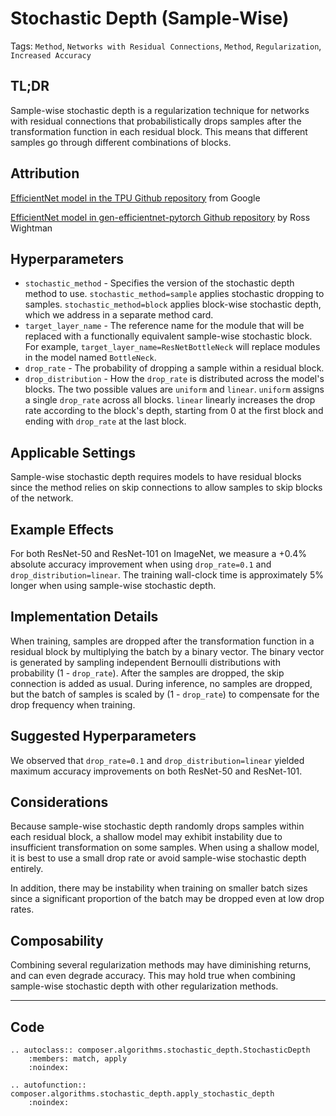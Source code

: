 # Stochastic Depth (Sample-Wise)

Tags: `Method`, `Networks with Residual Connections`, `Method`, `Regularization`, `Increased Accuracy`

## TL;DR

Sample-wise stochastic depth is a regularization technique for networks with residual connections that probabilistically drops samples after the transformation function in each residual block. This means that different samples go through different combinations of blocks.

## Attribution

[EfficientNet model in the TPU Github repository](https://github.com/tensorflow/tpu/tree/master/models/official/efficientnet) from Google

[EfficientNet model in gen-efficientnet-pytorch Github repository](https://github.com/rwightman/gen-efficientnet-pytorch) by Ross Wightman

## Hyperparameters

- `stochastic_method` - Specifies the version of the stochastic depth method to use. `stochastic_method=sample` applies stochastic dropping to samples. `stochastic_method=block` applies block-wise stochastic depth, which we address in a separate method card.
- `target_layer_name` - The reference name for the module that will be replaced with a functionally equivalent sample-wise stochastic block. For example, `target_layer_name=ResNetBottleNeck` will replace modules in the model named `BottleNeck`.
- `drop_rate` - The probability of dropping a sample within a residual block.
- `drop_distribution` - How the `drop_rate` is distributed across the model's blocks. The two possible values are `uniform` and `linear`. `uniform` assigns a single `drop_rate` across all blocks. `linear` linearly increases the drop rate according to the block's depth, starting from 0 at the first block and ending with `drop_rate` at the last block.

## Applicable Settings

Sample-wise stochastic depth requires models to have residual blocks since the method relies on skip connections to allow samples to skip blocks of the network.

## Example Effects

For both ResNet-50 and ResNet-101 on ImageNet, we measure a +0.4% absolute accuracy improvement when using `drop_rate=0.1` and `drop_distribution=linear`. The training wall-clock time is approximately 5% longer when using sample-wise stochastic depth.

## Implementation Details

When training, samples are dropped after the transformation function in a residual block by multiplying the batch by a binary vector. The binary vector is generated by sampling independent Bernoulli distributions with probability (1 - `drop_rate`). After the samples are dropped, the skip connection is added as usual. During inference, no samples are dropped, but the batch of samples is scaled by (1 - `drop_rate`) to compensate for the drop frequency when training.

## Suggested Hyperparameters

We observed that `drop_rate=0.1` and `drop_distribution=linear` yielded maximum accuracy improvements on both ResNet-50 and ResNet-101.

## Considerations

Because sample-wise stochastic depth randomly drops samples within each residual block, a shallow model may exhibit instability due to insufficient transformation on some samples. When using a shallow model, it is best to use a small drop rate or avoid sample-wise stochastic depth entirely. 

In addition, there may be instability when training on smaller batch sizes since a significant proportion of the batch may be dropped even at low drop rates.

## Composability

Combining several regularization methods may have diminishing returns, and can even degrade accuracy. This may hold true when combining sample-wise stochastic depth with other regularization methods.

--------

## Code

```{eval-rst}
.. autoclass:: composer.algorithms.stochastic_depth.StochasticDepth
    :members: match, apply
    :noindex:

.. autofunction:: composer.algorithms.stochastic_depth.apply_stochastic_depth
    :noindex:
```